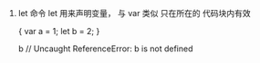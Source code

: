 1. let 命令
    let 用来声明变量， 与 var 类似
    只在所在的 代码块内有效

    {
    	var a = 1;
    	let b = 2;
    }

    b // Uncaught ReferenceError: b is not defined

    
    
    